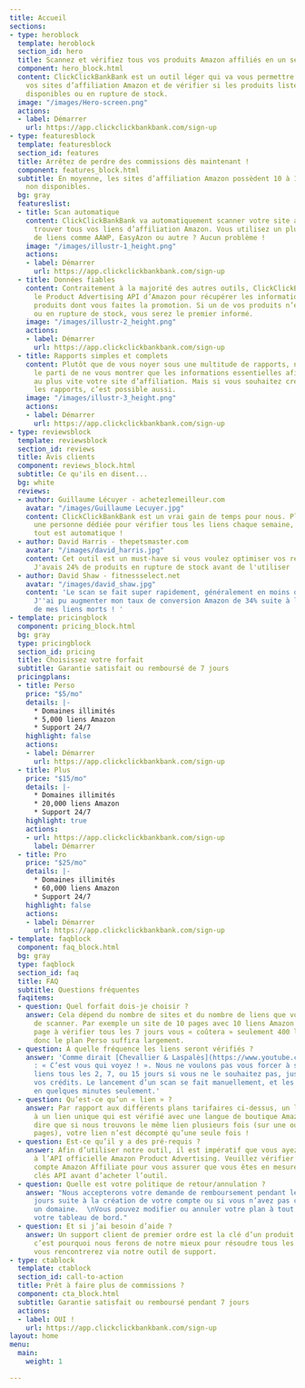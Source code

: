 ```yaml
---
title: Accueil
sections:
- type: heroblock
  template: heroblock
  section_id: hero
  title: Scannez et vérifiez tous vos produits Amazon affiliés en un seul endroit
  component: hero_block.html
  content: ClickClickBankBank est un outil léger qui va vous permettre de scanner
    vos sites d’affiliation Amazon et de vérifier si les produits listés sont encore
    disponibles ou en rupture de stock.
  image: "/images/Hero-screen.png"
  actions:
  - label: Démarrer
    url: https://app.clickclickbankbank.com/sign-up
- type: featuresblock
  template: featuresblock
  section_id: features
  title: Arrêtez de perdre des commissions dès maintenant !
  component: features_block.html
  subtitle: En moyenne, les sites d’affiliation Amazon possèdent 10 à 15% de produits
    non disponibles.
  bg: gray
  featureslist:
  - title: Scan automatique
    content: ClickClickBankBank va automatiquement scanner votre site au complet et
      trouver tous vos liens d’affiliation Amazon. Vous utilisez un plugin de cloaking
      de liens comme AAWP, EasyAzon ou autre ? Aucun problème !
    image: "/images/illustr-1_height.png"
    actions:
    - label: Démarrer
      url: https://app.clickclickbankbank.com/sign-up
  - title: Données fiables
    content: Contraitement à la majorité des autres outils, ClickClickBankBank utilise
      le Product Advertising API d’Amazon pour récupérer les informations sur les
      produits dont vous faites la promotion. Si un de vos produits n’est plus disponible
      ou en rupture de stock, vous serez le premier informé.
    image: "/images/illustr-2_height.png"
    actions:
    - label: Démarrer
      url: https://app.clickclickbankbank.com/sign-up
  - title: Rapports simples et complets
    content: Plutôt que de vous noyer sous une multitude de rapports, nous avons pris
      le parti de ne vous montrer que les informations essentielles afin d’optimiser
      au plus vite votre site d’affiliation. Mais si vous souhaitez creuser en détail
      les rapports, c’est possible aussi.
    image: "/images/illustr-3_height.png"
    actions:
    - label: Démarrer
      url: https://app.clickclickbankbank.com/sign-up
- type: reviewsblock
  template: reviewsblock
  section_id: reviews
  title: Avis clients
  component: reviews_block.html
  subtitle: Ce qu'ils en disent...
  bg: white
  reviews:
  - author: Guillaume Lécuyer - achetezlemeilleur.com
    avatar: "/images/Guillaume Lecuyer.jpg"
    content: ClickClickBankBank est un vrai gain de temps pour nous. Plutôt que d'avoir
      une personne dédiée pour vérifier tous les liens chaque semaine, maintenant
      tout est automatique !
  - author: David Harris - thepetsmaster.com
    avatar: "/images/david_harris.jpg"
    content: Cet outil est un must-have si vous voulez optimiser vos revenus Amazon.
      J'avais 24% de produits en rupture de stock avant de l'utiliser !
  - author: David Shaw - fitnessselect.net
    avatar: "/images/david_shaw.jpg"
    content: 'Le scan se fait super rapidement, généralement en moins de 5 minutes.
      J''ai pu augmenter mon taux de conversion Amazon de 34% suite à la mise à jour
      de mes liens morts ! '
- template: pricingblock
  component: pricing_block.html
  bg: gray
  type: pricingblock
  section_id: pricing
  title: Choisissez votre forfait
  subtitle: Garantie satisfait ou remboursé de 7 jours
  pricingplans:
  - title: Perso
    price: "$5/mo"
    details: |-
      * Domaines illimités
      * 5,000 liens Amazon
      * Support 24/7
    highlight: false
    actions:
    - label: Démarrer
      url: https://app.clickclickbankbank.com/sign-up
  - title: Plus
    price: "$15/mo"
    details: |-
      * Domaines illimités
      * 20,000 liens Amazon
      * Support 24/7
    highlight: true
    actions:
    - url: https://app.clickclickbankbank.com/sign-up
      label: Démarrer
  - title: Pro
    price: "$25/mo"
    details: |-
      * Domaines illimités
      * 60,000 liens Amazon
      * Support 24/7
    highlight: false
    actions:
    - label: Démarrer
      url: https://app.clickclickbankbank.com/sign-up
- template: faqblock
  component: faq_block.html
  bg: gray
  type: faqblock
  section_id: faq
  title: FAQ
  subtitle: Questions fréquentes
  faqitems:
  - question: Quel forfait dois-je choisir ?
    answer: Cela dépend du nombre de sites et du nombre de liens que vous avez besoin
      de scanner. Par exemple un site de 10 pages avec 10 liens Amazon sur chaque
      page à vérifier tous les 7 jours vous « coûtera » seulement 400 liens par mois,
      donc le plan Perso suffira largement.
  - question: À quelle fréquence les liens seront vérifiés ?
    answer: 'Comme dirait [Chevallier & Laspalès](https://www.youtube.com/watch?v=ZyBF9gCHl2Y)
      : « C’est vous qui voyez ! ». Nous ne voulons pas vous forcer à scanner vos
      liens tous les 2, 7, ou 15 jours si vous ne le souhaitez pas, juste pour utiliser
      vos crédits. Le lancement d’un scan se fait manuellement, et les résultats disponibles
      en quelques minutes seulement.'
  - question: Qu’est-ce qu’un « lien » ?
    answer: Par rapport aux différents plans tarifaires ci-dessus, un lien correspond
      à un lien unique qui est vérifié avec une langue de boutique Amazon. Cela veut
      dire que si nous trouvons le même lien plusieurs fois (sur une ou plusieurs
      pages), votre lien n’est décompté qu’une seule fois !
  - question: Est-ce qu’il y a des pré-requis ?
    answer: Afin d’utiliser notre outil, il est impératif que vous ayez déjà accès
      à l’API officielle Amazon Product Advertising. Veuillez vérifier dans votre
      compte Amazon Affiliate pour vous assurer que vous êtes en mesure de créer des
      clés API avant d’acheter l’outil.
  - question: Quelle est votre politique de retour/annulation ?
    answer: "Nous accepterons votre demande de remboursement pendant les 7 premiers
      jours suite à la création de votre compte ou si vous n’avez pas commencé à scanner
      un domaine.  \nVous pouvez modifier ou annuler votre plan à tout moment dans
      votre tableau de bord."
  - question: Et si j’ai besoin d’aide ?
    answer: Un support client de premier ordre est la clé d’un produit de qualité,
      c’est pourquoi nous ferons de notre mieux pour résoudre tous les problèmes que
      vous rencontrerez via notre outil de support.
- type: ctablock
  template: ctablock
  section_id: call-to-action
  title: Prêt à faire plus de commissions ?
  component: cta_block.html
  subtitle: Garantie satisfait ou remboursé pendant 7 jours
  actions:
  - label: OUI !
    url: https://app.clickclickbankbank.com/sign-up
layout: home
menu:
  main:
    weight: 1

---
```

